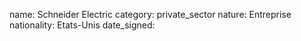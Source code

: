name: Schneider Electric
category: private_sector
nature:  Entreprise
nationality: Etats-Unis
date_signed:
    